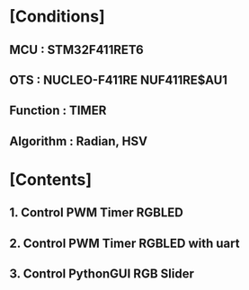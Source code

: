 # [Conditions]
## MCU           : STM32F411RET6<br/>
## OTS           : NUCLEO-F411RE NUF411RE$AU1<br/>
## Function      : TIMER<br/>
## Algorithm     : Radian, HSV<br/>

# [Contents]
## 1. Control PWM Timer RGBLED<br/>
## 2. Control PWM Timer RGBLED with uart<br/>
## 3. Control PythonGUI RGB Slider<br/>

